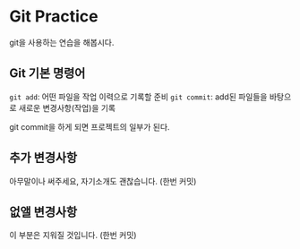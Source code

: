 # Git Practice

git을 사용하는 연습을 해봅시다.

## Git 기본 명령어

`git add`: 어떤 파일을 작업 이력으로 기록할 준비
`git commit`: add된 파일들을 바탕으로 새로운 변경사항(작업)을 기록

git commit을 하게 되면 프로젝트의 일부가 된다.

## 추가 변경사항

아무말이나 써주세요, 자기소개도 괜찮습니다. (한번 커밋)

## 없앨 변경사항

이 부분은 지워질 것입니다. (한번 커밋)